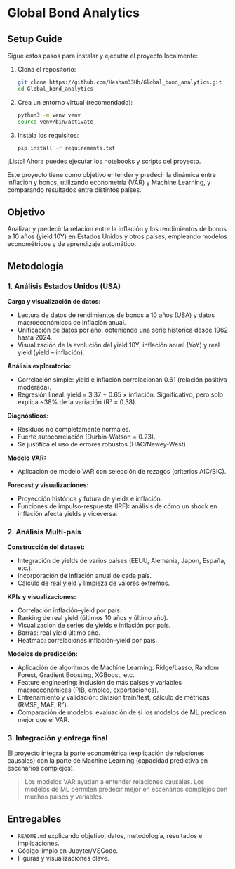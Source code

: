
# Global Bond Analytics
## Setup Guide

Sigue estos pasos para instalar y ejecutar el proyecto localmente:

1. Clona el repositorio:
	```bash
	git clone https://github.com/Hesham33Hh/Global_bond_analytics.git
	cd Global_bond_analytics
	```

2. Crea un entorno virtual (recomendado):
	```bash
	python3 -m venv venv
	source venv/bin/activate
	```

3. Instala los requisitos:
	```bash
	pip install -r requirements.txt
	```

¡Listo! Ahora puedes ejecutar los notebooks y scripts del proyecto.

Este proyecto tiene como objetivo entender y predecir la dinámica entre inflación y bonos, utilizando econometría (VAR) y Machine Learning, y comparando resultados entre distintos países.

## Objetivo
Analizar y predecir la relación entre la inflación y los rendimientos de bonos a 10 años (yield 10Y) en Estados Unidos y otros países, empleando modelos econométricos y de aprendizaje automático.

## Metodología

### 1. Análisis Estados Unidos (USA)

**Carga y visualización de datos:**
- Lectura de datos de rendimientos de bonos a 10 años (USA) y datos macroeconómicos de inflación anual.
- Unificación de datos por año, obteniendo una serie histórica desde 1962 hasta 2024.
- Visualización de la evolución del yield 10Y, inflación anual (YoY) y real yield (yield – inflación).

**Análisis exploratorio:**
- Correlación simple: yield e inflación correlacionan 0.61 (relación positiva moderada).
- Regresión lineal: yield = 3.37 + 0.65 × inflación. Significativo, pero solo explica ~38% de la variación (R² = 0.38).

**Diagnósticos:**
- Residuos no completamente normales.
- Fuerte autocorrelación (Durbin-Watson = 0.23).
- Se justifica el uso de errores robustos (HAC/Newey-West).

**Modelo VAR:**
- Aplicación de modelo VAR con selección de rezagos (criterios AIC/BIC).


**Forecast y visualizaciones:**
- Proyección histórica y futura de yields e inflación.
- Funciones de impulso-respuesta (IRF): análisis de cómo un shock en inflación afecta yields y viceversa.

### 2. Análisis Multi-país

**Construcción del dataset:**
- Integración de yields de varios países (EEUU, Alemania, Japón, España, etc.).
- Incorporación de inflación anual de cada país.
- Cálculo de real yield y limpieza de valores extremos.

**KPIs y visualizaciones:**
- Correlación inflación–yield por país.
- Ranking de real yield (últimos 10 años y último año).
- Visualización de series de yields e inflación por país.
- Barras: real yield último año.
- Heatmap: correlaciones inflación–yield por país.

**Modelos de predicción:**
- Aplicación de algoritmos de Machine Learning: Ridge/Lasso, Random Forest, Gradient Boosting, XGBoost, etc.
- Feature engineering: inclusión de más países y variables macroeconómicas (PIB, empleo, exportaciones).
- Entrenamiento y validación: división train/test, cálculo de métricas (RMSE, MAE, R²).
- Comparación de modelos: evaluación de si los modelos de ML predicen mejor que el VAR.

### 3. Integración y entrega final

El proyecto integra la parte econométrica (explicación de relaciones causales) con la parte de Machine Learning (capacidad predictiva en escenarios complejos).

> Los modelos VAR ayudan a entender relaciones causales.
> Los modelos de ML permiten predecir mejor en escenarios complejos con muchos países y variables.

## Entregables
- `README.md` explicando objetivo, datos, metodología, resultados e implicaciones.
- Código limpio en Jupyter/VSCode.
- Figuras y visualizaciones clave.

